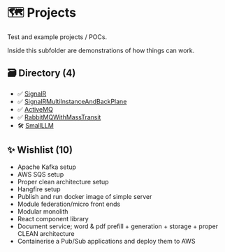 # 🗺️ Projects
Test and example projects / POCs.

Inside this subfolder are demonstrations of how things can work.

## 🗃️ Directory (4)
- ✅ [SignalR](./SignalR/)
- ✅ [SignalRMultiInstanceAndBackPlane](./SignalRMultiInstanceAndBackPlane/)
- ✅ [ActiveMQ](./ActiveMQ)
- ✅ [RabbitMQWithMassTransit](./RabbitMQWithMassTransit)
- 🛠️ [SmallLLM](./SmallLLM)

## ✨ Wishlist (10)
- Apache Kafka setup
- AWS SQS setup
- Proper clean architecture setup
- Hangfire setup
- Publish and run docker image of simple server
- Module federation/micro front ends
- Modular monolith
- React component library
- Document service; word & pdf prefill + generation + storage + proper CLEAN architecture
- Containerise a Pub/Sub applications and deploy them to AWS
